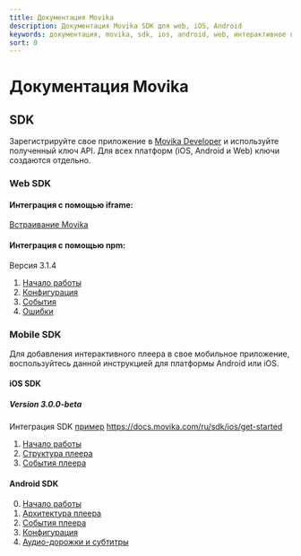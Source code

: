```yaml
---
title: Документация Movika
description: Документация Movika SDK для web, iOS, Android
keywords: документация, movika, sdk, ios, android, web, интерактивное видео
sort: 0
---
```


# Документация Movika

## SDK

Зарегистрируйте свое приложение в [Movika Developer](https://developer.movika.com) и используйте полученный ключ API. Для всех платформ (iOS, Android и Web) ключи создаются отдельно.

### Web SDK

#### Интеграция с помощью iframe:

[Встраивание Movika](/sdk/web/iframe-ru.md)

#### Интеграция с помощью npm:

Версия 3.1.4

1. [Начало работы](/sdk/web/get-started-ru.md)
2. [Конфигурация](/sdk/web/configurations-ru.md)
3. [События](/sdk/web/events-ru.md)
4. [Ошибки](/sdk/web/errors-ru.md)

### Mobile SDK

Для добавления интерактивного плеера в свое мобильное приложение, воспользуйтесь данной инструкцией
для платформы Android или iOS.

#### iOS SDK

##### Version 3.0.0-beta

Интеграция SDK [пример](https://github.com/movika/movika-sdk-ios/tree/master/Example)
https://docs.movika.com/ru/sdk/ios/get-started

1. [Начало работы](/sdk/ios/get-started-ru.md)
2. [Структура плеера](/sdk/ios/player-arch-ru.md)
3. [События плеера](/sdk/ios/player-events-ru.md)

#### Android SDK

0. [Начало работы](/sdk/android/getting-started-ru.md)
1. [Архитектура плеера](/sdk/android/player-arch-ru.md)
2. [События плеера](/sdk/android/player-events-ru.md)
3. [Конфигурация](/sdk/android/config-ru.md)
4. [Аудио-дорожки и субтитры](/sdk/android/audio-subtitles-ru.md)
